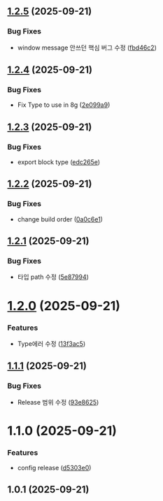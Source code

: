 ## [1.2.5](https://github.com/01Republic/8g-extension/compare/v1.2.4...v1.2.5) (2025-09-21)


### Bug Fixes

* window message 안쓰던 핵심 버그 수정 ([fbd46c2](https://github.com/01Republic/8g-extension/commit/fbd46c2299ef15b13cbcb2bde41a787cd7288f58))



## [1.2.4](https://github.com/01Republic/8g-extension/compare/v1.2.3...v1.2.4) (2025-09-21)


### Bug Fixes

* Fix Type to use in 8g ([2e099a9](https://github.com/01Republic/8g-extension/commit/2e099a943a8ce38ada1d00354b97c6a8165b4c1c))



## [1.2.3](https://github.com/01Republic/8g-extension/compare/v1.2.2...v1.2.3) (2025-09-21)


### Bug Fixes

* export block type ([edc265e](https://github.com/01Republic/8g-extension/commit/edc265e57061c02ee26955aaf302636892308c88))



## [1.2.2](https://github.com/01Republic/8g-extension/compare/v1.2.1...v1.2.2) (2025-09-21)


### Bug Fixes

* change build order ([0a0c6e1](https://github.com/01Republic/8g-extension/commit/0a0c6e1417bf45de3de607c81dcd6e7e5f2f8281))



## [1.2.1](https://github.com/01Republic/8g-extension/compare/v1.2.0...v1.2.1) (2025-09-21)


### Bug Fixes

* 타입 path 수정 ([5e87994](https://github.com/01Republic/8g-extension/commit/5e87994cf0bfebc5a1c734dddc6535caccfca2f8))



# [1.2.0](https://github.com/01Republic/8g-extension/compare/v1.1.1...v1.2.0) (2025-09-21)


### Features

* Type에러 수정 ([13f3ac5](https://github.com/01Republic/8g-extension/commit/13f3ac58d390cf03006b3ed262e03ca250e3519c))



## [1.1.1](https://github.com/01Republic/8g-extension/compare/v1.1.0...v1.1.1) (2025-09-21)


### Bug Fixes

* Release 범위 수정 ([93e8625](https://github.com/01Republic/8g-extension/commit/93e86253500fc012195afb7f34cccb0ac9993e85))



# 1.1.0 (2025-09-21)


### Features

* config release ([d5303e0](https://github.com/01Republic/8g-extension/commit/d5303e07627da058b7fbe7d74dff6e2398b1f8b3))



## 1.0.1 (2025-09-21)




